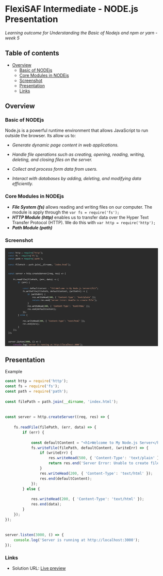 # FlexiSAF Intermediate - NODE.js Presentation
_Learning outcome for Understanding the Basic of Nodejs and npm or yarn - week 5_


## Table of contents

- [Overview](#overview)
  - [Basic of NODEjs](#basic-of-nodejs)
  - [Core Modules in NODEjs](#core-modules-in-nodejs)
  - [Screenshot](#screenshot)
  - [Presentation](#presentation)
  - [Links](#links)

  

## Overview


### Basic of NODEjs

Node.js is a powerful runtime environment that allows JavaScript to run outside the browser. Its allow us to:
- _Generate dynamic page content in web applications._ 

- _Handle file operations such as creating, opening, reading, writing, deleting, and closing files on the server._  

- _Collect and process form data from users._ 

- _Interact with databases by adding, deleting, and modifying data efficiently._



### Core Modules in NODEjs
 - ***File System (fs)*** allows reading and writing files on our computer. The module is apply through the `var fs = require('fs');`
 - ***HTTP Module (http)*** enables us to transfer data over the Hyper Text Transfer Protocol (HTTP). We do this with `var http = require('http');` 
 - ***Path Module (path)***


### Screenshot

![](/preview.jpg)



## Presentation

  Example
```js
const http = require('http');
const fs = require('fs');
const path = require('path');

const filePath = path.join(__dirname, 'index.html');


const server = http.createServer((req, res) => {
    
    fs.readFile(filePath, (err, data) => {
        if (err) {
            
            const defaultContent = "<h1>Welcome to My Node.js Server</h1>";
            fs.writeFile(filePath, defaultContent, (writeErr) => {
                if (writeErr) {
                    res.writeHead(500, { 'Content-Type': 'text/plain' });
                    return res.end('Server Error: Unable to create file');
                }
                res.writeHead(200, { 'Content-Type': 'text/html' });
                res.end(defaultContent);
            });
        } else {
            
            res.writeHead(200, { 'Content-Type': 'text/html' });
            res.end(data);
        }
    });
});


server.listen(3000, () => {
    console.log('Server is running at http://localhost:3000');
});


```


### Links

- Solution URL: [Live preview](https://fip-intermediate-week5-npm.netlify.app/)






